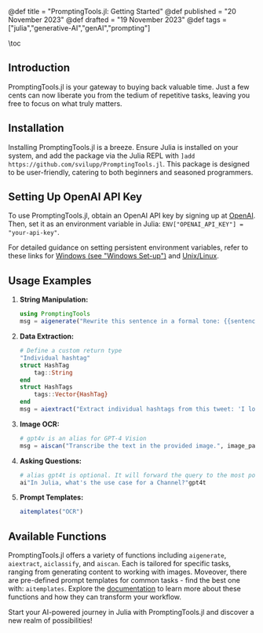 @def title = "PromptingTools.jl: Getting Started"
@def published = "20 November 2023"
@def drafted = "19 November 2023"
@def tags = ["julia","generative-AI","genAI","prompting"]

\toc

## Introduction

PromptingTools.jl is your gateway to buying back valuable time. Just a few cents can now liberate you from the tedium of repetitive tasks, leaving you free to focus on what truly matters.

## Installation
Installing PromptingTools.jl is a breeze. Ensure Julia is installed on your system, and add the package via the Julia REPL with `]add https://github.com/svilupp/PromptingTools.jl`. This package is designed to be user-friendly, catering to both beginners and seasoned programmers.

## Setting Up OpenAI API Key
To use PromptingTools.jl, obtain an OpenAI API key by signing up at [OpenAI](https://platform.openai.com/signup). Then, set it as an environment variable in Julia: `ENV["OPENAI_API_KEY"] = "your-api-key"`. 

For detailed guidance on setting persistent environment variables, refer to these links for [Windows (see "Windows Set-up")](https://help.openai.com/en/articles/5112595-best-practices-for-api-key-safety) and [Unix/Linux](https://linuxize.com/post/how-to-set-and-list-environment-variables-in-linux/).

## Usage Examples

1. **String Manipulation:**
   ```julia
   using PromptingTools
   msg = aigenerate("Rewrite this sentence in a formal tone: {{sentence}}"; sentence="Hey, what's up?")
   ```
   
2. **Data Extraction:**
   ```julia
   # Define a custom return type
   "Individual hashtag"
   struct HashTag
       tag::String
   end
   struct HashTags
       tags::Vector{HashTag}
   end
   msg = aiextract("Extract individual hashtags from this tweet: 'I love #JuliaLang and #GenerativeAI!'"; return_type = HashTags)
   ```

3. **Image OCR:**
   ```julia
   # gpt4v is an alias for GPT-4 Vision
   msg = aiscan("Transcribe the text in the provided image.", image_path="path_to_image.jpg", model="gpt4v")
   ```

4. **Asking Questions:**
   ```julia
   # alias gpt4t is optional. It will forward the query to the most powerful GPT-4 Turbo model
   ai"In Julia, what's the use case for a Channel?"gpt4t
   ```

5. **Prompt Templates:**
   ```julia
   aitemplates("OCR")
   ```

## Available Functions

PromptingTools.jl offers a variety of functions including `aigenerate`, `aiextract`, `aiclassify`, and `aiscan`. Each is tailored for specific tasks, ranging from generating content to working with images. Moveover, there are pre-defined prompt templates for common tasks - find the best one with: `aitemplates`. Explore the [documentation](https://svilupp.github.io/PromptingTools.jl/stable/) to learn more about these functions and how they can transform your workflow.

Start your AI-powered journey in Julia with PromptingTools.jl and discover a new realm of possibilities!